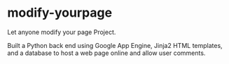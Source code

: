 # modify-yourpage
Let anyone modify your page Project.

Built a Python back end using Google App Engine,
Jinja2 HTML templates,
and a database to host a web page online and allow user comments.

